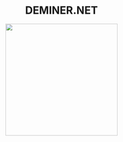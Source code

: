 <p align="center"><h1 align="center">DEMINER<span color="red">.NET</span></h1></p>
<p align="center">
<img src="https://user-images.githubusercontent.com/103124683/186030577-27ebadd8-3c41-4c02-b173-2ec05a62303d.gif" width="300px">
</p>
